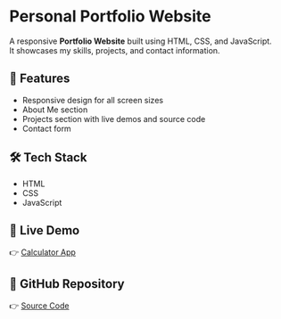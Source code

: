 # Personal Portfolio Website

A responsive **Portfolio Website** built using HTML, CSS, and JavaScript.  
It showcases my skills, projects, and contact information.

## 🚀 Features
- Responsive design for all screen sizes
- About Me section
- Projects section with live demos and source code
- Contact form

## 🛠️ Tech Stack
- HTML
- CSS
- JavaScript

## 🔗 Live Demo
👉 [Calculator App](https://shruti4025605.github.io/Calculator-app/)


## 📂 GitHub Repository
👉 [Source Code](https://github.com/shruti4025605/Portfolio)
